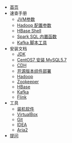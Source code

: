 <!--
 * @Github       : https://github.com/superzhc/BigData-A-Question
 * @Author       : SUPERZHC
 * @CreateDate   : 2020-08-18 08:46:10
 * @LastEditTime : 2021-02-05 11:29:21
 * @Copyright 2020 SUPERZHC
-->
- [首页](/)
- 速查手册
  - [JVM参数](JVM/JVM参数.md)
  - [Hadoop 配置参数](Hadoop/Hadoop配置文件的参数解释.md)
  - [HBase Shell](HBase/HBase_Shell命令.md)
  - [Spark SQL 内置函数](Spark/SparkSQL/函数.md)
  - [Kafka 脚本工具](Kafka/Kafka工具使用.md)
- 安装文档
  - [JDK](Java/JDK安装.md)
  - [CentOS7 安装 MySQL5.7](数据库/安装部署/CentOS7上安装部署.md)
  - [CDH](CDH/安装部署.md)
  - [开源版本组件部署](大数据/安装部署/README.md)
  - [Hadoop](Hadoop/安装部署/README.md)
  - [Zookeeper](Zookeeper/安装部署/Zookeeper安装和部署.md)
  - [HBase](HBase/安装部署/README.md)
  - [Kafka](Kafka/安装部署/Kafka安装配置.md)
  - [Flink](Flink/安装部署/README.md)
- 工具
  - [装机软件](工具/装机软件.md)
  - [VirtualBox](工具/virtualbox/README.md)
  - [Git](工具/Git/README.md)
  - [IDEA](工具/idea/IDEA.md)
  - [Aria2](工具/Aria2.md)
- [提问](https://github.com/superzhc/BigData-A-Question/issues/new)